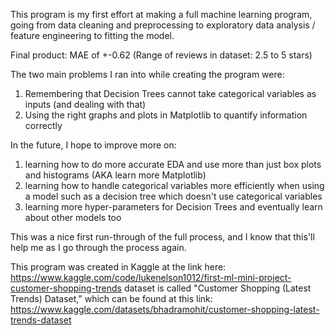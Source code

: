 This program is my first effort at making a full machine learning program, going from data cleaning and preprocessing to exploratory data analysis / feature engineering to fitting the model.

Final product: MAE of +-0.62
(Range of reviews in dataset: 2.5 to 5 stars)

The two main problems I ran into while creating the program were:
1) Remembering that Decision Trees cannot take categorical variables as inputs (and dealing with that)
2) Using the right graphs and plots in Matplotlib to quantify information correctly

In the future, I hope to improve more on:
1) learning how to do more accurate EDA and use more than just box plots and histograms (AKA learn more Matplotlib)
2) learning how to handle categorical variables more efficiently when using a model such as a decision tree which doesn't use categorical variables
3) learning more hyper-parameters for Decision Trees and eventually learn about other models too

This was a nice first run-through of the full process, and I know that this'll help me as I go through the process again.

This program was created in Kaggle at the link here: https://www.kaggle.com/code/lukenelson1012/first-ml-mini-project-customer-shopping-trends
dataset is called "Customer Shopping (Latest Trends) Dataset," which can be found at this link: https://www.kaggle.com/datasets/bhadramohit/customer-shopping-latest-trends-dataset
